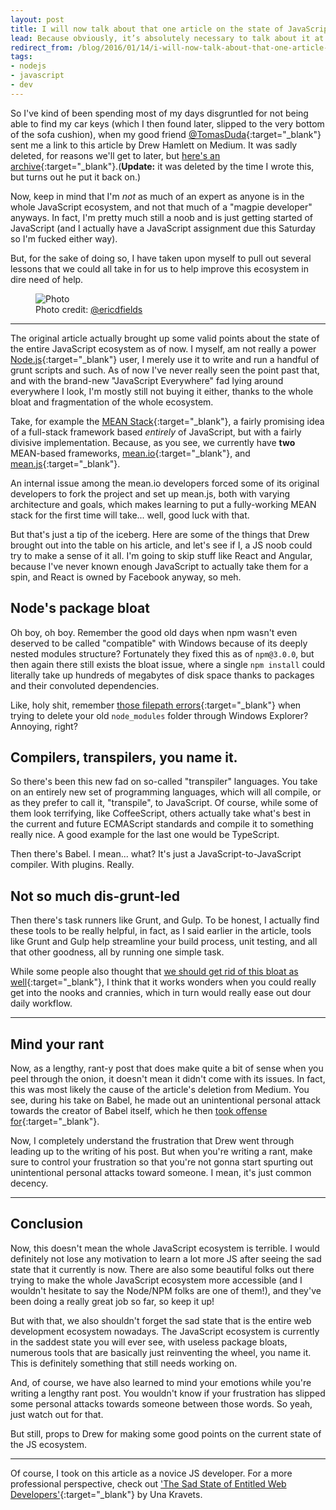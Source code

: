 ```yaml
---
layout: post
title: I will now talk about that one article on the state of JavaScript
lead: Because obviously, it’s absolutely necessary to talk about it at this time of the week.
redirect_from: /blog/2016/01/14/i-will-now-talk-about-that-one-article-on-the-state-of-javascript/
tags:
- nodejs
- javascript
- dev
---
```


So I've kind of been spending most of my days disgruntled for not being able to find my car keys (which I then found later, slipped to the very bottom of the sofa cushion), when my good friend [@TomasDuda](https://twitter.com/tomasduda){:target="_blank"} sent me a link to this article by Drew Hamlett on Medium. It was sadly deleted, for reasons we'll get to later, but [here's an archive](https://archive.is/TVjjz){:target="_blank"}.(**Update:** it was deleted by the time I wrote this, but turns out he put it back on.)

Now, keep in mind that I'm *not* as much of an expert as anyone is in the whole JavaScript ecosystem, and not that much of a "magpie developer" anyways. In fact, I'm pretty much still a noob and is just getting started of JavaScript (and I actually have a JavaScript assignment due this Saturday so I'm fucked either way).

But, for the sake of doing so, I have taken upon myself to pull out several lessons that we could all take in for us to help improve this ecosystem in dire need of help.

<figure>
  <img src="{{ site.baseurl }}/public/images/blog/2016/i-will-now-talk-about-that-one-article-on-the-state-of-javascript/CWeYEUvWoAA5Z3V.png" alt="Photo">
  <figcaption>Photo credit: <a href="https://twitter.com/ericdfields/status/677677470590570496" target="_blank">@ericdfields</a></figcaption>
</figure>

---

The original article actually brought up some valid points about the state of the entire JavaScript ecosystem as of now. I myself, am not really a power [Node.js](https://nodejs.org/){:target="_blank"} user, I merely use it to write and run a handful of grunt scripts and such. As of now I've never really seen the point past that, and with the brand-new "JavaScript Everywhere" fad lying around everywhere I look, I'm mostly still not buying it either, thanks to the whole bloat and fragmentation of the whole ecosystem.

Take, for example the [MEAN Stack](http://blog.mongodb.org/post/49262866911/the-mean-stack-mongodb-expressjs-angularjs-and){:target="_blank"}, a fairly promising idea of a full-stack framework based *entirely* of JavaScript, but with a fairly divisive implementation. Because, as you see, we currently have **two** MEAN-based frameworks, [mean.io](http://mean.io/){:target="_blank"}, and [mean.js](http://meanjs.org/){:target="_blank"}.

An internal issue among the mean.io developers forced some of its original developers to fork the project and set up mean.js, both with varying architecture and goals, which makes learning to put a fully-working MEAN stack for the first time will take... well, good luck with that.

But that's just a tip of the iceberg. Here are some of the things that Drew brought out into the table on his article, and let's see if I, a JS noob could try to make a sense of it all. I'm going to skip stuff like React and Angular, because I've never known enough JavaScript to actually take them for a spin, and React is owned by Facebook anyway, so meh.

## Node's package bloat

Oh boy, oh boy. Remember the good old days when npm wasn't even deserved to be called "compatible" with Windows because of its deeply nested modules structure? Fortunately they fixed this as of `npm@3.0.0`, but then again there still exists the bloat issue, where a single `npm install` could literally take up hundreds of megabytes of disk space thanks to packages and their convoluted dependencies.

Like, holy shit, remember [those filepath errors](https://github.com/npm/npm/issues/3697){:target="_blank"} when trying to delete your old `node_modules` folder through Windows Explorer? Annoying, right?

## Compilers, transpilers, you name it.

So there's been this new fad on so-called "transpiler" languages. You take on an entirely new set of programming languages, which will all compile, or as they prefer to call it, "transpile", to JavaScript. Of course, while some of them look terrifying, like CoffeeScript, others actually take what's best in the current and future ECMAScript standards and compile it to something really nice. A good example for the last one would be TypeScript.

Then there's Babel. I mean... what? It's just a JavaScript-to-JavaScript compiler. With plugins. Really.

## Not so much dis-grunt-led

Then there's task runners like Grunt, and Gulp. To be honest, I actually find these tools to be really helpful, in fact, as I said earlier in the article, tools like Grunt and Gulp help streamline your build process, unit testing, and all that other goodness, all by running one simple task.

While some people also thought that [we should get rid of this bloat as well](http://blog.keithcirkel.co.uk/why-we-should-stop-using-grunt/){:target="_blank"}, I think that it works wonders when you could really get into the nooks and crannies, which in turn would really ease out dour daily workflow.

---

## Mind your rant

Now, as a lengthy, rant-y post that does make quite a bit of sense when you peel through the onion, it doesn't mean it didn't come with its issues. In fact, this was most likely the cause of the article's deletion from Medium. You see, during his take on Babel, he made out an unintentional personal attack towards the creator of Babel itself, which he then [took offense for](https://twitter.com/sebmck/status/687063497675517953){:target="_blank"}.

Now, I completely understand the frustration that Drew went through leading up to the writing of his post. But when you're writing a rant, make sure to control your frustration so that you're not gonna start spurting out unintentional personal attacks toward someone. I mean, it's just common decency.

---

## Conclusion

Now, this doesn't mean the whole JavaScript ecosystem is terrible. I would definitely not lose any motivation to learn a lot more JS after seeing the sad state that it currently is now. There are also some beautiful folks out there trying to make the whole JavaScript ecosystem more accessible (and I wouldn't hesitate to say the Node/NPM folks are one of them!), and they've been doing a really great job so far, so keep it up!

But with that, we also shouldn't forget the sad state that is the entire web development ecosystem nowadays. The JavaScript ecosystem is currently in the saddest state you will ever see, with useless package bloats, numerous tools that are basically just reinventing the wheel, you name it. This is definitely something that still needs working on.

And, of course, we have also learned to mind your emotions while you're writing a lengthy rant post. You wouldn't know if your frustration has slipped some personal attacks towards someone between those words. So yeah, just watch out for that.

But still, props to Drew for making some good points on the current state of the JS ecosystem.

---

Of course, I took on this article as a novice JS developer. For a more professional perspective, check out ['The Sad State of Entitled Web Developers'](https://medium.com/swlh/the-sad-state-of-entitled-web-developers-e4f314764dd){:target="_blank"} by Una Kravets.
